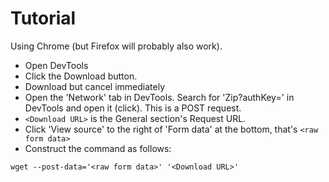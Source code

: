 # Tutorial

Using Chrome (but Firefox will probably also work).

- Open DevTools
- Click the Download button.
- Download but cancel immediately
- Open the 'Network' tab in DevTools. Search for 'Zip?authKey=' in DevTools and open it (click).
  This is a POST request.
- `<Download URL>` is the General section's Request URL.
- Click 'View source' to the right of 'Form data' at the bottom, that's `<raw form data>`
- Construct the command as follows:

`wget --post-data='<raw form data>' '<Download URL>'`
